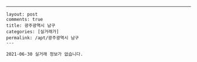 ---
    layout: post
    comments: true
    title: 광주광역시 남구
    categories: [실거래가]
    permalink: /apt/광주광역시 남구
    ---

    2021-06-30 실거래 정보가 없습니다.

    